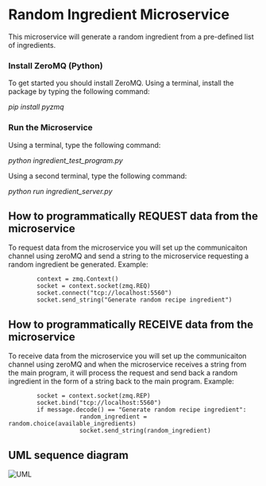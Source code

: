 # Random Ingredient Microservice

This microservice will generate a random ingredient from a pre-defined list of ingredients.

### Install ZeroMQ (Python)
To get started you should install ZeroMQ. Using a terminal, install the package by typing the following command:

_pip install pyzmq_

### Run the Microservice
Using a terminal, type the following command:

_python ingredient_test_program.py_

Using a second terminal, type the following command:

_python run ingredient_server.py_


## How to programmatically REQUEST data from the microservice
To request data from the microservice you will set up the communicaiton channel using zeroMQ and send a string to the microservice requesting a random ingredient be generated. 
Example:

            context = zmq.Context()
            socket = context.socket(zmq.REQ)
            socket.connect("tcp://localhost:5560")
            socket.send_string("Generate random recipe ingredient")

## How to programmatically RECEIVE data from the microservice
To receive data from the microservice you will set up the communicaiton channel using zeroMQ and when the microservice receives a string from the main program, it will process the request and send back a random ingredient in the form of a string back to the main program.
Example:

            socket = context.socket(zmq.REP)
            socket.bind("tcp://localhost:5560")
            if message.decode() == "Generate random recipe ingredient":
                        random_ingredient = random.choice(available_ingredients)
                        socket.send_string(random_ingredient)


## UML sequence diagram

![UML](https://github.com/user-attachments/assets/cbfb6f3d-9fb3-482e-9fae-4ccbbc239ad7)
